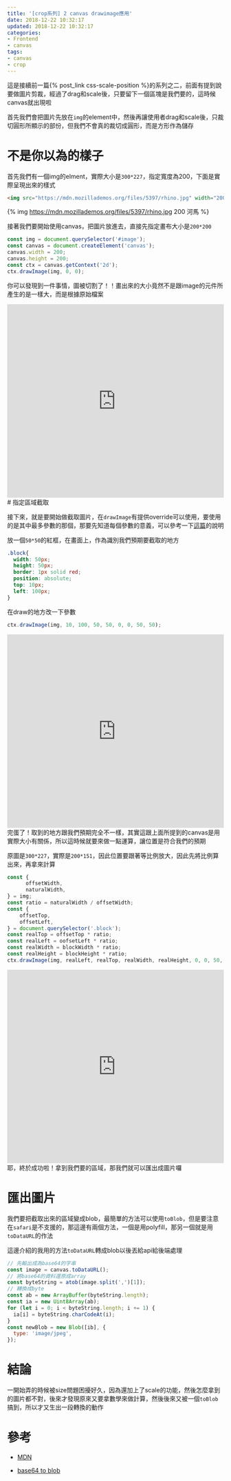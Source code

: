 ```yaml
---
title: '[crop系列] 2 canvas drawimage應用'
date: 2018-12-22 10:32:17
updated: 2018-12-22 10:32:17
categories:
- Frontend
- canvas
tags:
- canvas
- crop
---
```


這是接續前一篇{% post_link css-scale-position %}的系列之二，前面有提到說要做圖片剪裁，經過了drag和scale後，只要留下一個區塊是我們要的，這時候canvas就出現啦

<!-- more -->

首先我們會把圖片先放在`img`的element中，然後再讓使用者drag和scale後，只裁切圓形所顯示的部份，但我們不會真的裁切成圓形，而是方形作為儲存

# 不是你以為的樣子

首先我們有一個img的elment，實際大小是`300*227`，指定寬度為200，下面是實際呈現出來的樣式

```html
<img src="https://mdn.mozillademos.org/files/5397/rhino.jpg" width="200" id="image" />
```

{% img https://mdn.mozillademos.org/files/5397/rhino.jpg 200 河馬 %}

接著我們要開始使用canvas，把圖片放進去，直接先指定畫布大小是`200*200`

```javascript
const img = document.querySelector('#image');
const canvas = document.createElement('canvas');
canvas.width = 200;
canvas.height = 200;
const ctx = canvas.getContext('2d');
ctx.drawImage(img, 0, 0);
```

你可以發現到一件事情，圖被切割了！！畫出來的大小竟然不是跟image的元件所產生的是一樣大，而是根據原始檔案

<iframe style="border:none" width="100%" height="450px" src="https://stackblitz.com/edit/canvas-version1?embed=1&file=src/app/app.component.html&hideExplorer=1&view=editor"></iframe>
# 指定區域截取

接下來，就是要開始做截取圖片，在`drawImage`有提供override可以使用，要使用的是其中最多參數的那個，那要先知道每個參數的意義，可以參考一下[這篇](https://developer.mozilla.org/en-US/docs/Web/API/CanvasRenderingContext2D/drawImage)的說明

放一個`50*50`的紅框，在畫面上，作為識別我們預期要截取的地方

```css
.block{
  width: 50px;
  height: 50px;
  border: 1px solid red;
  position: absolute;
  top: 10px;
  left: 100px;
}
```

在draw的地方改一下參數

```javascript
ctx.drawImage(img, 10, 100, 50, 50, 0, 0, 50, 50);
```

<iframe style="border:none" width="100%" height="450px" src="https://stackblitz.com/edit/canvas-version2?embed=1&file=src/app/app.component.ts&hideExplorer=1&view=editor"></iframe>
完蛋了！取到的地方跟我們預期完全不一樣，其實這跟上面所提到的canvas是用實際大小有關係，所以這時候就要來做一點運算，讓位置是符合我們的預期

原圖是`300*227`，實際是`200*151`，因此位置要跟著等比例放大，因此先將比例算出來，再拿來計算

```javascript
const {
      offsetWidth,
      naturalWidth,
} = img;
const ratio = naturalWidth / offsetWidth;
const {
    offsetTop,
    offsetLeft,
} = document.querySelector('.block');
const realTop = offsetTop * ratio;
const realLeft = oofsetLeft * ratio;
const realWidth = blockWidth * ratio;
const realHeight = blockHeight * ratio;
ctx.drawImage(img, realLeft, realTop, realWidth, realHeight, 0, 0, 50, 50);
```

<iframe style="border:none" width="100%" height="450px" src="https://stackblitz.com/edit/canvas-version2?embed=1&file=src/app/app.component.ts&hideExplorer=1&view=editor"></iframe>
耶，終於成功啦！拿到我們要的區域，那我們就可以匯出成圖片囉

# 匯出圖片

我們要把截取出來的區域變成blob，最簡單的方法可以使用`toBlob`，但是要注意在`safari`是不支援的，那這邊有兩個方法，一個是用polyfill，那另一個就是用`toDataURL`的作法

這邊介紹的我用的方法`toDataURL`轉成blob以後丟給api給後端處理

```javascript
// 先輸出成為base64的字串
const image = canvas.toDataURL();
// 將base64的資料還原成array
const byteString = atob(image.split(',')[1]);
// 轉換成byte
const ab = new ArrayBuffer(byteString.length);
const ia = new Uint8Array(ab);
for (let i = 0; i < byteString.length; i += 1) {
  ia[i] = byteString.charCodeAt(i);
}
const newBlob = new Blob([ib], {
  type: 'image/jpeg',
});
```

# 結論

一開始弄的時候被size問題困擾好久，因為還加上了scale的功能，然後怎麼拿到的圖片都不對，後來才發現原來又要拿數學來做計算，然後後來又被一個`toBlob`搞到，所以才又生出一段轉換的動作

# 參考

* [MDN](https://developer.mozilla.org/en-US/docs/Web/API/Canvas_API/Tutorial/Using_images)

* [base64 to blob](https://stackoverflow.com/questions/4998908/convert-data-uri-to-file-then-append-to-formdata)